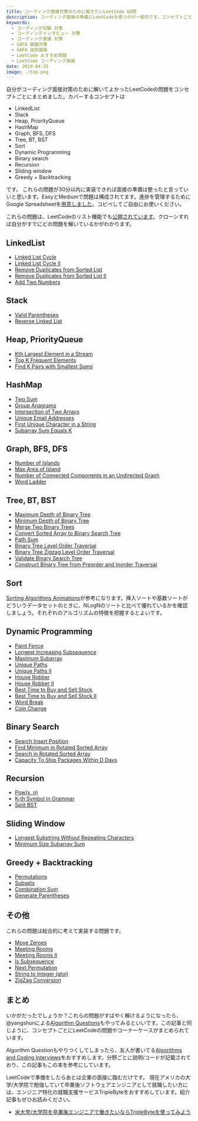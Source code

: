 ```yaml
---
title: コーディング面接対策のために解きたいLeetCode 60問
description: コーディング面接の準備にLeetCodeを使うのが一般的です。コンセプトごとに解いてよかった問題をまとめました。
keywords:
  - コーディング試験 対策
  - コーディングインタビュー 対策
  - コーディング面接 対策
  - GAFA 面接対策
  - GAFA 技術面接
  - LeetCode おすすめ問題
  - LeetCode コーディング面接
date: 2019-04-25
image: ./top.png
---
```


自分がコーディング面接対策のために解いてよかったLeetCodeの問題をコンセプトごとにまとめました。カバーするコンセプトは

* LinkedList
* Stack
* Heap, PriorityQueue
* HashMap
* Graph, BFS, DFS
* Tree, BT, BST
* Sort
* Dynamic Programming
* Binary search
* Recursion
* Sliding window
* Greedy + Backtracking

です。 これらの問題が30分以内に実装できれば面接の準備は整ったと言っていいと思います。EasyとMediumで問題は構成されてます。進捗を管理するためにGoogle Spreadsheetを[用意しました](https://docs.google.com/spreadsheets/d/1Y98QKaYPazWImEt1nA_ocpGNJ-yQjH1FAsVQhUQ7OTw/edit?usp=sharing)。コピペしてご自由にお使いください。

これらの問題は、LeetCodeのリスト機能でも[公開されています](https://leetcode.com/list/xo2bgr0r)。クローンすれば自分がすでにどの問題を解いているかがわかります。

## LinkedList

* [Linked List Cycle](https://leetcode.com/problems/linked-list-cycle/)
* [Linked List Cycle II](https://leetcode.com/problems/linked-list-cycle-ii/)
* [Remove Duplicates from Sorted List](https://leetcode.com/problems/remove-duplicates-from-sorted-list/)
* [Remove Duplicates from Sorted List II](https://leetcode.com/problems/remove-duplicates-from-sorted-list-ii/)
* [Add Two Numbers](https://leetcode.com/problems/add-two-numbers/)

## Stack

* [Valid Parentheses](https://leetcode.com/problems/valid-parentheses/)
* [Reverse Linked List](https://leetcode.com/problems/reverse-linked-list/)

## Heap, PriorityQueue

* [Kth Largest Element in a Stream](https://leetcode.com/problems/kth-largest-element-in-a-stream/)
* [Top K Frequent Elements](https://leetcode.com/problems/top-k-frequent-elements/)
* [Find K Pairs with Smallest Sums](https://leetcode.com/problems/find-k-pairs-with-smallest-sums/)

## HashMap

* [Two Sum](https://leetcode.com/problems/two-sum/)
* [Group Anagrams](https://leetcode.com/problems/group-anagrams/)
* [Intersection of Two Arrays](https://leetcode.com/problems/intersection-of-two-arrays/)
* [Unique Email Addresses](https://leetcode.com/problems/unique-email-addresses/)
* [First Unique Character in a String](https://leetcode.com/problems/first-unique-character-in-a-string/)
* [Subarray Sum Equals K](https://leetcode.com/problems/subarray-sum-equals-k/)

## Graph, BFS, DFS

* [Number of Islands](https://leetcode.com/problems/number-of-islands/)
* [Max Area of Island](https://leetcode.com/problems/max-area-of-island/)
* [Number of Connected Components in an Undirected Graph](https://leetcode.com/problems/number-of-connected-components-in-an-undirected-graph/)
* [Word Ladder](https://leetcode.com/problems/word-ladder/)

## Tree, BT, BST

* [Maximum Depth of Binary Tree](https://leetcode.com/problems/maximum-depth-of-binary-tree/)
* [Minimum Depth of Binary Tree](https://leetcode.com/problems/minimum-depth-of-binary-tree/)
* [Merge Two Binary Trees](https://leetcode.com/problems/merge-two-binary-trees/)
* [Convert Sorted Array to Binary Search Tree](https://leetcode.com/problems/convert-sorted-array-to-binary-search-tree/)
* [Path Sum](https://leetcode.com/problems/path-sum/)
* [Binary Tree Level Order Traversal](https://leetcode.com/problems/binary-tree-level-order-traversal/)
* [Binary Tree Zigzag Level Order Traversal](https://leetcode.com/problems/binary-tree-zigzag-level-order-traversal/)
* [Validate Binary Search Tree](https://leetcode.com/problems/validate-binary-search-tree/)
* [Construct Binary Tree from Preorder and Inorder Traversal](https://leetcode.com/problems/construct-binary-tree-from-preorder-and-inorder-traversal/)

## Sort

[Sorting Algorithms Animations](https://www.toptal.com/developers/sorting-algorithms)が参考になります。挿入ソートや基数ソートがどういうデータセットのときに、NLogNのソートと比べて優れているかを確認しましょう。それぞれのアルゴリズムの特徴を把握するとよいです。

## Dynamic Programming

* [Paint Fence](https://leetcode.com/problems/paint-fence/)
* [Longest Increasing Subsequence](https://leetcode.com/problems/longest-increasing-subsequence/)
* [Maximum Subarray](https://leetcode.com/problems/maximum-subarray/)
* [Unique Paths](https://leetcode.com/problems/unique-paths/)
* [Unique Paths II](https://leetcode.com/problems/unique-paths-ii/)
* [House Robber](https://leetcode.com/problems/house-robber/)
* [House Robber II](https://leetcode.com/problems/house-robber-ii/)
* [Best Time to Buy and Sell Stock](https://leetcode.com/problems/best-time-to-buy-and-sell-stock/)
* [Best Time to Buy and Sell Stock II](https://leetcode.com/problems/best-time-to-buy-and-sell-stock-ii/)
* [Word Break](https://leetcode.com/problems/word-break/)
* [Coin Change](https://leetcode.com/problems/coin-change/)

## Binary Search

* [Search Insert Position](https://leetcode.com/problems/search-insert-position/)
* [Find Minimum in Rotated Sorted Array](https://leetcode.com/problems/find-minimum-in-rotated-sorted-array/)
* [Search in Rotated Sorted Array](https://leetcode.com/problems/search-in-rotated-sorted-array/)
* [Capacity To Ship Packages Within D Days](https://leetcode.com/problems/capacity-to-ship-packages-within-d-days/)

## Recursion

* [Pow(x, n)](https://leetcode.com/problems/powx-n/)
* [K-th Symbol in Grammar](https://leetcode.com/problems/k-th-symbol-in-grammar/)
* [Split BST](https://leetcode.com/problems/split-bst/)

## Sliding Window

* [Longest Substring Without Repeating Characters](https://leetcode.com/problems/longest-substring-without-repeating-characters/)
* [Minimum Size Subarray Sum](https://leetcode.com/problems/minimum-size-subarray-sum/)

## Greedy + Backtracking

* [Permutations](https://leetcode.com/problems/permutations/)
* [Subsets](https://leetcode.com/problems/subsets/)
* [Combination Sum](https://leetcode.com/problems/combination-sum/)
* [Generate Parentheses](https://leetcode.com/problems/generate-parentheses/)

## その他

これらの問題は総合的に考えて実装する問題です。

* [Move Zeroes](https://leetcode.com/problems/move-zeroes/)
* [Meeting Rooms](https://leetcode.com/problems/meeting-rooms/)
* [Meeting Rooms II](https://leetcode.com/problems/meeting-rooms-ii/)
* [Is Subsequence](https://leetcode.com/problems/is-subsequence/)
* [Next Permutation](https://leetcode.com/problems/next-permutation/)
* [String to Integer (atoi)](https://leetcode.com/problems/string-to-integer-atoi/)
* [ZigZag Conversion](https://leetcode.com/problems/zigzag-conversion/)

## まとめ

いかがだったでしょうか？これらの問題がすばやく解けるようになったら、@yangshunによる[Algorithm Questions](https://github.com/yangshun/tech-interview-handbook/tree/master/algorithms)もやってみるといいです。この記事と同じように、コンセプトごとにLeetCodeの問題やコーナーケースがまとめられています。

Algorithm Questionもやりつくしてしまったら、友人が書いてる[Algorithms and Coding Interviews](https://github.com/liyin2015/Algorithms-and-Coding-Interviews/blob/master/Preparing_for_the_real-world_software_engineering.pdf)をおすすめします。分野ごとに説明/コードが記載されており、この記事もこの本を参考にしています。

LeetCodeで準備をしたらあとは企業の面接に臨むだけです。 現在アメリカの大学/大学院で勉強していて卒業後ソフトウェアエンジニアとして就職したい方には、エンジニア特化の就職支援サービスTripleByteをおすすめしています。紹介記事もぜひお読みください。

* [米大学/大学院を卒業後エンジニアで働きたいならTripleByteを使ってみよう](/triplebyte)

